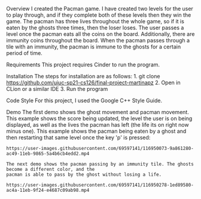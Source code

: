 Overview
    I created the Pacman game. I have created two levels for the user to play through, and if they complete both of 
    these levels then they win the game. The pacman has three lives throughout the whole game, so if it is eaten by
    the ghosts three times, then the loser loses. The user passes a level once the pacman eats all the coins on the 
    board. Additionally, there are immunity coins throughout the board. When the pacman passes through a tile with 
    an immunity, the pacman is immune to the ghosts for a certain period of time. 

Requirements 
    This project requires Cinder to run the program. 

Installation
    The steps for installation are as follows: 
        1. git clone https://github.com/uiuc-sp21-cs126/final-project-martinapz
        2. Open in CLion or a similar IDE
        3. Run the program 

Code Style 
    For this project, I used the Google C++ Style Guide. 

Demo 
    The first demo shows the ghost movement and pacman movement. This example shows the score being updated, 
    the level the user is on being displayed, as well as the lives the pacman has left (the life its on right 
    now minus one). This example shows the pacman being eaten by a ghost and then restarting that same level 
    once the key 'p' is pressed:
    
    https://user-images.githubusercontent.com/69597141/116950073-9a861280-ac49-11eb-9865-5a4b6cb4edd2.mp4
    
    The next demo shows the pacman passing by an immunity tile. The ghosts become a different color, and the 
    pacman is able to pass by the ghost without losing a life.
    
    https://user-images.githubusercontent.com/69597141/116950278-1ed89580-ac4a-11eb-9f24-e4687c09ab98.mp4

 


    
   
    
    
